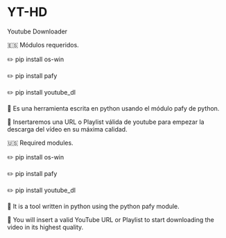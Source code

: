 # YT-HD
Youtube Downloader 

:es: Módulos requeridos.

:pencil2: pip install os-win

:pencil2: pip install pafy

:pencil2: pip install youtube_dl


:page_with_curl: Es una herramienta escrita en python usando el módulo pafy de python.

:page_with_curl: Insertaremos una URL o Playlist válida de youtube para empezar la descarga del vídeo en su máxima calidad.

:us: Required modules.

:pencil2: pip install os-win

:pencil2: pip install pafy

:pencil2: pip install youtube_dl

:page_with_curl: It is a tool written in python using the python pafy module.

:page_with_curl: You will insert a valid YouTube URL or Playlist to start downloading the video in its highest quality.


